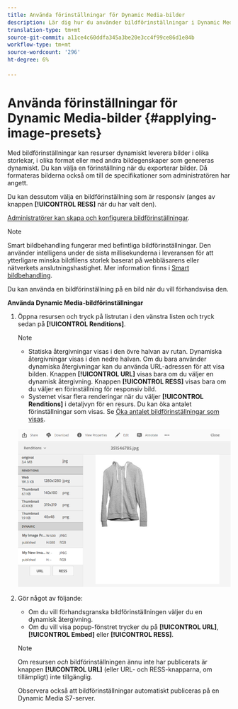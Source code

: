 ```yaml
---
title: Använda förinställningar för Dynamic Media-bilder
description: Lär dig hur du använder bildförinställningar i Dynamic Media.
translation-type: tm+mt
source-git-commit: a11ce4c60ddfa345a3be20e3cc4f99ce86d1e84b
workflow-type: tm+mt
source-wordcount: '296'
ht-degree: 6%

---
```



# Använda förinställningar för Dynamic Media-bilder {#applying-image-presets}

Med bildförinställningar kan resurser dynamiskt leverera bilder i olika storlekar, i olika format eller med andra bildegenskaper som genereras dynamiskt. Du kan välja en förinställning när du exporterar bilder. Då formateras bilderna också om till de specifikationer som administratören har angett.

Du kan dessutom välja en bildförinställning som är responsiv (anges av knappen **[!UICONTROL RESS]** när du har valt den).

[Administratörer kan skapa och konfigurera bildförinställningar](managing-image-presets.md).

>[!NOTE]
>
>Smart bildbehandling fungerar med befintliga bildförinställningar. Den använder intelligens under de sista millisekunderna i leveransen för att ytterligare minska bildfilens storlek baserat på webbläsarens eller nätverkets anslutningshastighet. Mer information finns i [Smart bildbehandling](imaging-faq.md).

Du kan använda en bildförinställning på en bild när du vill förhandsvisa den.

**Använda Dynamic Media-bildförinställningar**

1. Öppna resursen och tryck på listrutan i den vänstra listen och tryck sedan på **[!UICONTROL Renditions]**.

   >[!NOTE]
   >
   >* Statiska återgivningar visas i den övre halvan av rutan. Dynamiska återgivningar visas i den nedre halvan. Om du bara använder dynamiska återgivningar kan du använda URL-adressen för att visa bilden. Knappen **[!UICONTROL URL]** visas bara om du väljer en dynamisk återgivning. Knappen **[!UICONTROL RESS]** visas bara om du väljer en förinställning för responsiv bild.
      >
      >
   * Systemet visar flera renderingar när du väljer **[!UICONTROL Renditions]** i detaljvyn för en resurs. Du kan öka antalet förinställningar som visas. Se [Öka antalet bildförinställningar som visas](managing-image-presets.md#increasing-or-decreasing-the-number-of-image-presets-that-display).


   ![chlimage_1-208](assets/chlimage_1-208.png)

1. Gör något av följande:

   * Om du vill förhandsgranska bildförinställningen väljer du en dynamisk återgivning.
   * Om du vill visa popup-fönstret trycker du på **[!UICONTROL URL]**, **[!UICONTROL Embed]** eller **[!UICONTROL RESS]**.

   >[!NOTE]
   >
   >Om resursen *och* bildförinställningen ännu inte har publicerats är knappen **[!UICONTROL URL]** (eller URL- och RESS-knapparna, om tillämpligt) inte tillgänglig.
   >
   >Observera också att bildförinställningar automatiskt publiceras på en Dynamic Media S7-server.

